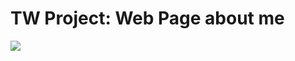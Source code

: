 # TW Project: Web Page about me
<img src="https://github.com/AnaCarp/TW_About-Me/assets/98180213/93694acb-1425-4fa6-9b8e-936af88ef4dd">
